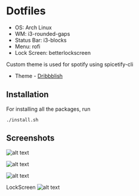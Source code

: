 # Dotfiles

* OS: Arch Linux
* WM: i3-rounded-gaps
* Status Bar: i3-blocks
* Menu: rofi
* Lock Screen: betterlockscreen

Custom theme is used for spotify using spicetify-cli

* Theme - [Dribbblish](https://github.com/morpheusthewhite/spicetify-themes/tree/master/Dribbblish)

## Installation

For installing all the packages, run

```./install.sh```

## Screenshots

![alt text](./images/pic2.png)

![alt text](./images/pic3.png)

![alt text](./images/pic1.png)

LockScreen
![alt text](./images/pic4.png)